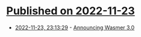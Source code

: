 # [Published on 2022-11-23](index.md)

* [2022-11-23, 23:13:29](https://lobste.rs/s/wm0msu/announcing_wasmer_3_0) - [Announcing Wasmer 3.0](https://wasmer.io/posts/announcing-wasmer-3.0)
